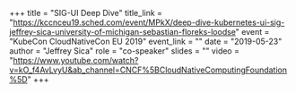 +++
title = "SIG-UI Deep Dive"
title_link = "https://kccnceu19.sched.com/event/MPkX/deep-dive-kubernetes-ui-sig-jeffrey-sica-university-of-michigan-sebastian-floreks-loodse"
event = "KubeCon CloudNativeCon EU 2019"
event_link = ""
date = "2019-05-23"
author = "Jeffrey Sica"
role = "co-speaker"
slides = ""
video = "https://www.youtube.com/watch?v=kO_f4AvLvyU&ab_channel=CNCF%5BCloudNativeComputingFoundation%5D"
+++
